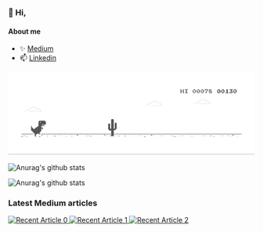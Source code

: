 ### 👋 Hi,

#### About me 

- ✨ [Medium](https://medium.com/@anuragambuja)
- 📫 [Linkedin](https://www.linkedin.com/in/anuragambuja/)

![](https://github.com/anuragambuja/sharing/blob/master/dino.gif)


![Anurag's github stats](https://github-readme-stats.vercel.app/api/top-langs/?username=anuragambuja&show_icons=true&theme=tokyonight)

![Anurag's github stats](https://github-readme-stats.vercel.app/api?username=anuragambuja&show_icons=true&theme=tokyonight)


### Latest Medium articles
<a target="_blank" href="https://github-readme-medium-recent-article.vercel.app/medium/@anuragambuja/0"><img src="https://github-readme-medium-recent-article.vercel.app/medium/@anuragambuja/0" alt="Recent Article 0">
<a target="_blank" href="https://github-readme-medium-recent-article.vercel.app/medium/@anuragambuja/1"><img src="https://github-readme-medium-recent-article.vercel.app/medium/@anuragambuja/1" alt="Recent Article 1">
<a target="_blank" href="https://github-readme-medium-recent-article.vercel.app/medium/@anuragambuja/2"><img src="https://github-readme-medium-recent-article.vercel.app/medium/@anuragambuja/2" alt="Recent Article 2">


<!--
**anuragambuja/anuragambuja** is a ✨ _special_ ✨ repository because its `README.md` (this file) appears on your GitHub profile.

Here are some ideas to get you started:

- 🔭 I’m currently working on multiple projects but most importantly working on myself. 
- 🌱 I’m currently learning ML
- 👯 I’m looking to collaborate on anything that is related to Data. 
- 🤔 I’m looking for help with ...
- 💬 Ask me about what NOT to do. 

- 😄 Pronouns: ...
- ⚡ Fun fact: ...
-->
